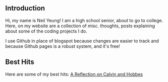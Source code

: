 
## Introduction
Hi, my name is Neil Yeung! I am a high school senior, about to go to college. Here, on my website are a collection of misc. thoughts, posts explaining about some of the coding projects I do.

I use Github in place of blogspot because changes are easier to track and because Github pages is a robust system, and it's free!

## Best Hits
Here are some of my best hits:
[A Reflection on Calvin and Hobbes](https://techcrunch.com/)
